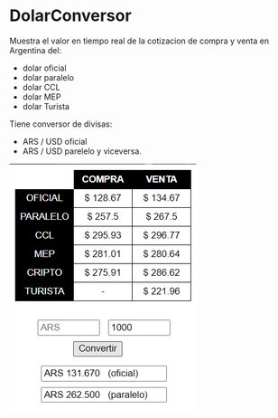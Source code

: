 # DolarConversor
Muestra el valor en tiempo real de la cotizacion de compra y venta en Argentina del:
- dolar oficial
- dolar paralelo
- dolar CCL
- dolar MEP
- dolar Turista

Tiene conversor de divisas:
- ARS / USD oficial
- ARS / USD parelelo
y viceversa.

![Ejemplo de extension](captura.png)
